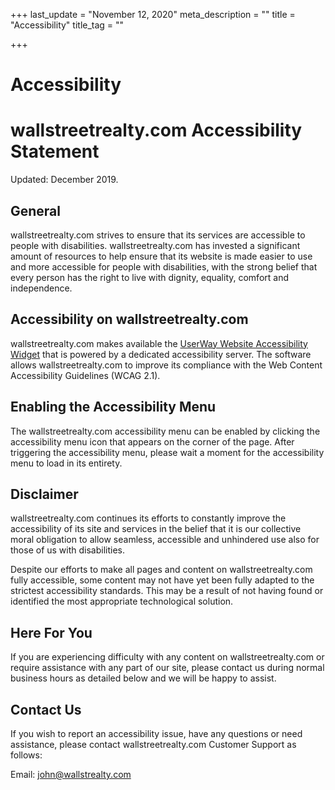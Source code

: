 +++
last_update = "November 12, 2020"
meta_description = ""
title = "Accessibility"
title_tag = ""

+++
# Accessibility

# wallstreetrealty.com Accessibility Statement

Updated: December 2019.

## General

wallstreetrealty.com strives to ensure that its services are accessible to people with disabilities. wallstreetrealty.com has invested a significant amount of resources to help ensure that its website is made easier to use and more accessible for people with disabilities, with the strong belief that every person has the right to live with dignity, equality, comfort and independence.

## Accessibility on wallstreetrealty.com

wallstreetrealty.com makes available the [UserWay Website Accessibility Widget](https://userway.org/ "Free Website Accessibility Widget") that is powered by a dedicated accessibility server. The software allows wallstreetrealty.com to improve its compliance with the Web Content Accessibility Guidelines (WCAG 2.1).

## Enabling the Accessibility Menu

The wallstreetrealty.com accessibility menu can be enabled by clicking the accessibility menu icon that appears on the corner of the page. After triggering the accessibility menu, please wait a moment for the accessibility menu to load in its entirety.

## Disclaimer

wallstreetrealty.com continues its efforts to constantly improve the accessibility of its site and services in the belief that it is our collective moral obligation to allow seamless, accessible and unhindered use also for those of us with disabilities.

Despite our efforts to make all pages and content on wallstreetrealty.com fully accessible, some content may not have yet been fully adapted to the strictest accessibility standards. This may be a result of not having found or identified the most appropriate technological solution.

## Here For You

If you are experiencing difficulty with any content on wallstreetrealty.com or require assistance with any part of our site, please contact us during normal business hours as detailed below and we will be happy to assist.

## Contact Us

If you wish to report an accessibility issue, have any questions or need assistance, please contact wallstreetrealty.com Customer Support as follows:

Email: john@wallstrealty.com